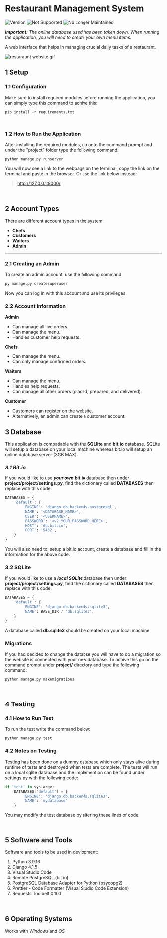 # **Restaurant Management System**
![Version](https://img.shields.io/badge/Version-v3.0.0-blue)
![Not Supported](https://img.shields.io/badge/Support-Not%20Supported-red)
![No Longer Maintained](https://img.shields.io/badge/Maintenance-No%20Longer%20Maintained-red)


_**Important:** The online database used has been taken down. When running the application, you will need to create your own menu items._

A web interface that helps in managing crucial daily tasks of a restaurant.

![restaraunt website gif](restarauntGif.gif)

## **1 Setup**
### **1.1 Configuration**
Make sure to install required modules before running the application, you can simply type this command to achive this:
```console
pip install -r requirements.txt
```
<br />

### **1.2 How to Run the Application**
After installing the required modules, go onto the command prompt and under the "project" folder type the following command:
```console
python manage.py runserver
```
You will now see a link to the webpage on the terminal, copy the link on the terminal and paste in the browser.
Or use the link below instead:
> http://127.0.0.1:8000/

<br />

## **2 Account Types**

There are different account types in the system:

- **Chefs**
- **Customers**
- **Waiters**
- **Admin**

---

### **2.1 Creating an Admin**

To create an admin account, use the following command:

```bash
py manage.py createsuperuser
```

Now you can log in with this account and use its privileges.
### **2.2 Account Information**
**Admin**
- Can manage all live orders.
- Can manage the menu.
- Handles customer help requests.

**Chefs**
- Can manage the menu.
- Can only manage confirmed orders.

**Waiters**
- Can manage the menu.
- Handles help requests.
- Can manage all other orders (placed, prepared, and delivered).

**Customer**
- Customers can register on the website.
- Alternatively, an admin can create a customer account.


## **3 Database**
This application is compatiable with the **SQLlite** and **bit.io** database.
SQLite will setup a database on your local machine whereas bit.io will setup an online database server (3GB MAX).

### *3.1 *Bit.io** 
If you would like to use ***your own*** **bit.io** database then under **project/project/settings.py**, find the dictionary called **DATABASES** then replace with this code:
```python
DATABASES = {
    'default': {
        'ENGINE': 'django.db.backends.postgresql',
        'NAME': '<DATABASE_NAME>',
        'USER': '<USERNAME>',
        'PASSWORD': '<v2_YOUR_PASSWORD_HERE>',
        'HOST': 'db.bit.io',
        'PORT': '5432',
    }
}
```
You will also need to: setup a bit.io account, create a database and fill in the information for the above code.

### **3.2 SQLite**
If you would like to use a ***local SQLite*** database then under **project/project/settings.py**, find the dictionary called **DATABASES** then replace with this code: 
```python
DATABASES = {
    'default': {
        'ENGINE': 'django.db.backends.sqlite3',
        'NAME': BASE_DIR / 'db.sqlite3',
    }
}
```
A database called **db.sqlite3** should be created on your local machine.

### **Migrations**
If you had decided to change the databse you will have to do a migration so the website is connected with your new database.
To achive this go on the command prompt under **project/** directory and type the following command:
```bash
python manage.py makemigrations
```
<br />

## **4 Testing**
### **4.1 How to Run Test**
To run the test write the command below:
```console
python manage.py test
```

### **4.2 Notes on Testing**
Testing has been done on a dummy database which only stays alive during runtime of tests and destroyed when tests are complete.
The tests will run on a local sqlite database and the implemention can be found under settings.py with the following code:
```python
if 'test' in sys.argv:
    DATABASES['default'] = {
        'ENGINE': 'django.db.backends.sqlite3',
        'NAME': 'mydatabase'
    }
```
You may modify the test database by altering these lines of code.


<br />

## **5 Software and Tools**
Software and tools to be used in devlopment:
1. Python 3.9.16
2. Django 4.1.5
3. Visual Studio Code
4. Remote PostgreSQL (bit.io)
5. PostgreSQL Database Adapter for Python (psycopg2)
6. Prettier - Code Formatter (Visual Studio Code Extension)
7. Requests Toolbelt 0.10.1

<br />

## **6 Operating Systems**
Works with *Windows* and *OS*